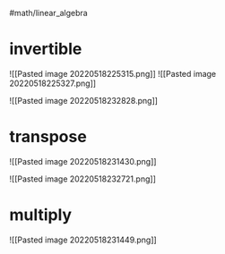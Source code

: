 #math/linear_algebra 


# invertible
![[Pasted image 20220518225315.png]]
![[Pasted image 20220518225327.png]]

![[Pasted image 20220518232828.png]]

# transpose
![[Pasted image 20220518231430.png]]

![[Pasted image 20220518232721.png]]

# multiply
![[Pasted image 20220518231449.png]]